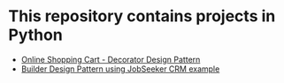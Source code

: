 # This repository contains projects in Python

- [Online Shopping Cart - Decorator Design Pattern](https://github.com/smitesht/python-projects/tree/main/OnlineShoppingCart)
- [Builder Design Pattern using JobSeeker CRM example](https://github.com/smitesht/python-projects/tree/main/JobSeeker-BuilderPattern)
